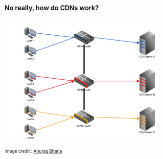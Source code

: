 ## No really, how do CDNs work?

![Anycast](../img/cdn31.jpg)

Image credit : [Anurag Bhatia](http://anuragbhatia.com/networking/different-cdn-technologies-dns-vs-anycast-routing/)